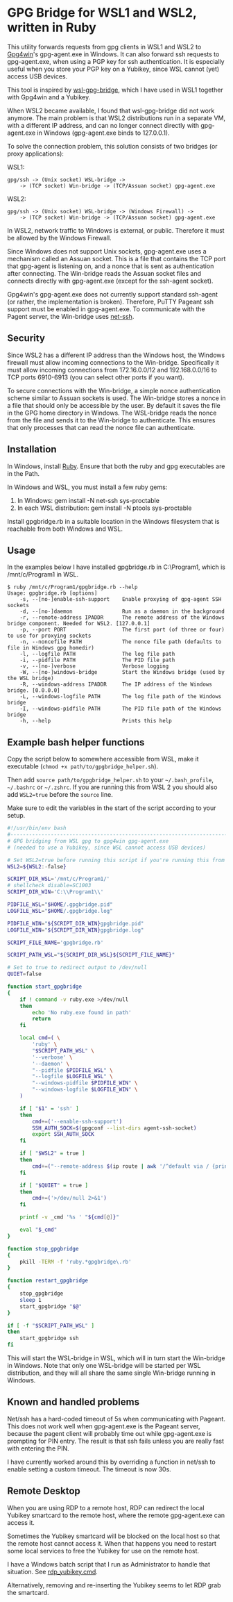 # GPG Bridge for WSL1 and WSL2, written in Ruby

This utility forwards requests from gpg clients in WSL1 and WSL2 to
[Gpg4win](https://gpg4win.org/)'s gpg-agent.exe in Windows. It can also
forward ssh requests to gpg-agent.exe, when using a PGP key for ssh
authentication. It is especially useful when you store your PGP key on a
Yubikey, since WSL cannot (yet) access USB devices.

This tool is inspired by
[wsl-gpg-bridge](https://github.com/Riebart/wsl-gpg-bridge), which I have
used in WSL1 together with Gpg4win and a Yubikey.

When WSL2 became available, I found that wsl-gpg-bridge did not work
anymore. The main problem is that WSL2 distributions run in a separate VM,
with a different IP address, and can no longer connect directly with
gpg-agent.exe in Windows (gpg-agent.exe binds to 127.0.0.1).

To solve the connection problem, this solution consists of two bridges (or
proxy applications):

WSL1:

```
gpg/ssh -> (Unix socket) WSL-bridge ->
    -> (TCP socket) Win-bridge -> (TCP/Assuan socket) gpg-agent.exe
```

WSL2:

```
gpg/ssh -> (Unix socket) WSL-bridge -> (Windows Firewall) ->
    -> (TCP socket) Win-bridge -> (TCP/Assuan socket) gpg-agent.exe
```

In WSL2, network traffic to Windows is external, or public. Therefore it
must be allowed by the Windows Firewall.

Since Windows does not support Unix sockets, gpg-agent.exe uses a mechanism
called an Assuan socket. This is a file that contains the TCP port that
gpg-agent is listening on, and a nonce that is sent as authentication after
connecting. The Win-bridge reads the Assuan socket files and connects
directly with gpg-agent.exe (except for the ssh-agent socket).

Gpg4win's gpg-agent.exe does not currently support standard ssh-agent (or
rather, the implementation is broken). Therefore, PuTTY Pageant ssh support
must be enabled in gpg-agent.exe. To communicate with the Pagent server,
the Win-bridge uses [net-ssh](https://github.com/net-ssh/net-ssh).

## Security

Since WSL2 has a different IP address than the Windows host, the Windows
firewall must allow incoming connections to the Win-bridge. Specifically it
must allow incoming connections from 172.16.0.0/12 and 192.168.0.0/16 to
TCP ports 6910-6913 (you can select other ports if you want).

To secure connections with the Win-bridge, a simple nonce authentication
scheme similar to Assuan sockets is used. The Win-bridge stores a nonce in
a file that should only be accessible by the user. By default it saves the
file in the GPG home directory in Windows. The WSL-bridge reads the nonce
from the file and sends it to the Win-bridge to authenticate. This ensures
that only processes that can read the nonce file can authenticate.

## Installation

In Windows, install [Ruby](https://rubyinstaller.org/downloads/). Ensure
that both the ruby and gpg executables are in the Path.

In Windows and WSL, you must install a few ruby gems:

1. In Windows: gem install -N net-ssh sys-proctable
2. In each WSL distribution: gem install -N ptools sys-proctable

Install gpgbridge.rb in a suitable location in the Windows filesystem that
is reachable from both Windows and WSL.

## Usage

In the examples below I have installed gpgbridge.rb in C:\Program1, which
is /mnt/c/Program1 in WSL.

```
$ ruby /mnt/c/Program1/gpgbridge.rb --help
Usage: gpgbridge.rb [options]
    -s, --[no-]enable-ssh-support    Enable proxying of gpg-agent SSH sockets
    -d, --[no-]daemon                Run as a daemon in the background
    -r, --remote-address IPADDR      The remote address of the Windows bridge component. Needed for WSL2. [127.0.0.1]
    -p, --port PORT                  The first port (of three or four) to use for proxying sockets
    -n, --noncefile PATH             The nonce file path (defaults to file in Windows gpg homedir)
    -l, --logfile PATH               The log file path
    -i, --pidfile PATH               The PID file path
    -v, --[no-]verbose               Verbose logging
    -W, --[no-]windows-bridge        Start the Windows bridge (used by the WSL bridge)
    -R, --windows-address IPADDR     The IP address of the Windows bridge. [0.0.0.0]
    -L, --windows-logfile PATH       The log file path of the Windows bridge
    -I, --windows-pidfile PATH       The PID file path of the Windows bridge
    -h, --help                       Prints this help
```

## Example bash helper functions

Copy the script below to somewhere accessible from WSL, make it executable
(`chmod +x path/to/gpgbridge_helper.sh`).

Then add `source path/to/gpgbridge_helper.sh` to your `~/.bash_profile`,
`~/.bashrc` or `~/.zshrc`. If you are running this from WSL 2 you should also
add `WSL2=true` before the `source` line.

Make sure to edit the variables in the start of the script according to your
setup.

```bash
#!/usr/bin/env bash
#--------------------------------------------------------------------------
# GPG bridging from WSL gpg to gpg4win gpg-agent.exe
# (needed to use a Yubikey, since WSL cannot access USB devices)

# Set WSL2=true before running this script if you're running this from WSL2. 
WSL2=${WSL2:-false}

SCRIPT_DIR_WSL='/mnt/c/Program1/'
# shellcheck disable=SC1003
SCRIPT_DIR_WIN='C:\\Program1\\'

PIDFILE_WSL="$HOME/.gpgbridge.pid"
LOGFILE_WSL="$HOME/.gpgbridge.log"

PIDFILE_WIN="${SCRIPT_DIR_WIN}gpgbridge.pid"
LOGFILE_WIN="${SCRIPT_DIR_WIN}gpgbridge.log"

SCRIPT_FILE_NAME='gpgbridge.rb'

SCRIPT_PATH_WSL="${SCRIPT_DIR_WSL}${SCRIPT_FILE_NAME}"

# Set to true to redirect output to /dev/null
QUIET=false

function start_gpgbridge
{
    if ! command -v ruby.exe >/dev/null
    then
        echo 'No ruby.exe found in path'
        return
    fi

    local cmd=( \
        'ruby' \
        "$SCRIPT_PATH_WSL" \
        '--verbose' \
        '--daemon' \
        "--pidfile $PIDFILE_WSL" \
        "--logfile $LOGFILE_WSL" \
        "--windows-pidfile $PIDFILE_WIN" \
        "--windows-logfile $LOGFILE_WIN" \
    )

    if [ "$1" = 'ssh' ]
    then
        cmd+=('--enable-ssh-support')
        SSH_AUTH_SOCK=$(gpgconf --list-dirs agent-ssh-socket)
        export SSH_AUTH_SOCK
    fi

    if [ "$WSL2" = true ]
    then
        cmd+=("--remote-address $(ip route | awk '/^default via / {print $3}')")
    fi

    if [ "$QUIET" = true ]
    then
        cmd+=('>/dev/null 2>&1')
    fi

    printf -v _cmd '%s ' "${cmd[@]}"

    eval "$_cmd"
}

function stop_gpgbridge
{
    pkill -TERM -f 'ruby.*gpgbridge\.rb'
}

function restart_gpgbridge
{
    stop_gpgbridge
    sleep 1
    start_gpgbridge "$@"
}

if [ -f "$SCRIPT_PATH_WSL" ]
then
    start_gpgbridge ssh
fi
```

This will start the WSL-bridge in WSL, which will in turn start the
Win-bridge in Windows. Note that only one WSL-bridge will be started per
WSL distribution, and they will all share the same single Win-bridge
running in Windows.

## Known and handled problems

Net/ssh has a hard-coded timeout of 5s when communicating with Pageant.
This does not work well when gpg-agent.exe is the Pageant server, because
the pagent client will probably time out while gpg-agent.exe is prompting
for PIN entry. The result is that ssh fails unless you are really fast with
entering the PIN.

I have currently worked around this by overriding a function in net/ssh to
enable setting a custom timeout. The timeout is now 30s.

## Remote Desktop

When you are using RDP to a remote host, RDP can redirect the local Yubikey
smartcard to the remote host, where the remote gpg-agent.exe can access it.

Sometimes the Yubikey smartcard will be blocked on the local host so that
the remote host cannot access it. When that happens you need to restart
some local services to free the Yubikey for use on the remote host.

I have a Windows batch script that I run as Administrator to handle that
situation. See [rdp_yubikey.cmd](rdp_yubikey.cmd).

Alternatively, removing and re-inserting the Yubikey seems to let RDP grab
the smartcard.
